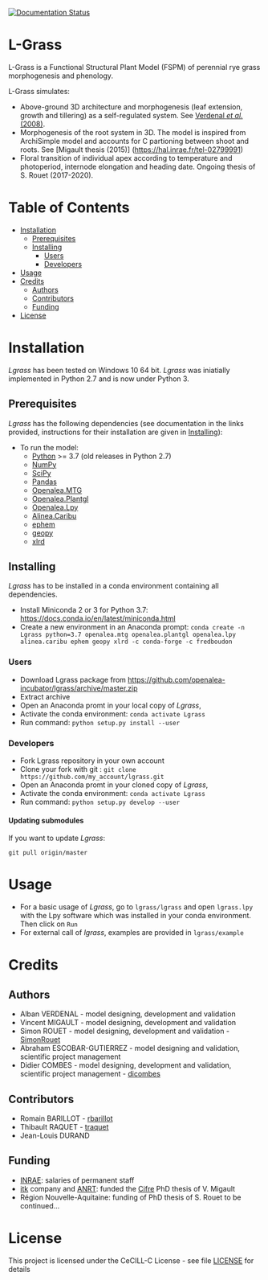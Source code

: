 [![Documentation Status](https://readthedocs.org/projects/lgrass/badge/?version=latest)](https://lgrass.readthedocs.io/en/latest/?badge=latest)

# L-Grass
L-Grass is a Functional Structural Plant Model (FSPM) of perennial rye grass morphogenesis and phenology.

L-Grass simulates:
* Above-ground 3D architecture and morphogenesis (leaf extension, growth and tillering) as a self-regulated system. See [Verdenal *et al.* (2008)](https://doi.org/10.1071/FP08050).
* Morphogenesis of the root system in 3D. The model is inspired from ArchiSimple model and accounts for C partioning between shoot and roots. See [Migault thesis (2015)] (https://hal.inrae.fr/tel-02799991)
* Floral transition of individual apex according to temperature and photoperiod, internode elongation and heading date. Ongoing thesis of S. Rouet (2017-2020).

# Table of Contents
- [Installation](#installation)
  * [Prerequisites](#prerequisites)
  * [Installing](#installing)
    + [Users](#users)
    + [Developers](#developers)
- [Usage](#usage)
- [Credits](#credits)
  * [Authors](#authors)
  * [Contributors](#contributors)
  * [Funding](#funding)
- [License](#license)


# Installation

*Lgrass* has been tested on Windows 10 64 bit. *Lgrass* was iniatially implemented in Python 2.7 and is now under Python 3.

## Prerequisites
*Lgrass* has the following dependencies (see documentation in the links provided, instructions for their installation are given in [Installing](#installing)):
* To run the model: 
    * [Python](http://www.python.org) >= 3.7 (old releases in Python 2.7)
    * [NumPy](http://www.numpy.org/)
    * [SciPy](http://www.scipy.org/)
    * [Pandas](http://pandas.pydata.org/)
    * [Openalea.MTG](https://github.com/openalea/mtg)
    * [Openalea.Plantgl](https://github.com/openalea/plantgl)
    * [Openalea.Lpy](https://github.com/openalea/lpy)
    * [Alinea.Caribu](https://github.com/openalea-incubator/caribu) 
    * [ephem](https://pypi.org/project/ephem/)
    * [geopy](https://pypi.org/project/geopy/)
    * [xlrd](https://pypi.org/project/xlrd/)
    
## Installing
*Lgrass* has to be installed in a conda environment containing all dependencies.

* Install Miniconda 2 or 3 for Python 3.7: https://docs.conda.io/en/latest/miniconda.html
* Create a new environment in an Anaconda prompt:
   `conda create -n Lgrass python=3.7 openalea.mtg openalea.plantgl openalea.lpy alinea.caribu ephem geopy xlrd -c conda-forge -c fredboudon`
   
### Users
* Download Lgrass package from https://github.com/openalea-incubator/lgrass/archive/master.zip
* Extract archive
* Open an Anaconda promt in your local copy of *Lgrass*,
* Activate the conda environment: `conda activate Lgrass`
* Run command: `python setup.py install --user` 

### Developers
* Fork Lgrass repository in your own account
* Clone your fork with git : `git clone https://github.com/my_account/lgrass.git`
* Open an Anaconda promt in your cloned copy of *Lgrass*,
* Activate the conda environment: `conda activate Lgrass`
* Run command: `python setup.py develop --user` 

#### Updating submodules

If you want to update *Lgrass*:

    git pull origin/master

# Usage

* For a basic usage of *Lgrass*, go to `lgrass/lgrass` and open `lgrass.lpy` with the Lpy software which was installed in your conda environment. Then click on `Run`
* For external call of *lgrass*, examples are provided in `lgrass/example`

# Credits
## Authors
* Alban VERDENAL - model designing, development and validation
* Vincent MIGAULT - model designing, development and validation
* Simon ROUET - model designing, development and validation - [SimonRouet](https://github.com/SimonRouet)
* Abraham ESCOBAR-GUTIERREZ - model designing and validation, scientific project management
* Didier COMBES - model designing, development and validation, scientific project management - [dicombes](https://github.com/dicombes)

## Contributors
* Romain BARILLOT - [rbarillot](https://github.com/rbarillot)
* Thibault RAQUET - [traquet](https://github.com/traquet)
* Jean-Louis DURAND

## Funding
* [INRAE](https://www.inrae.fr/): salaries of permanent staff 
* [itk](https://www.itk.fr/en/) company and [ANRT](http://www.anrt.asso.fr/fr): funded the [Cifre](http://www.anrt.asso.fr/fr/cifre-7843) PhD thesis of V. Migault
* Région Nouvelle-Aquitaine: funding of PhD thesis of S. Rouet
to be continued...

# License
This project is licensed under the CeCILL-C License - see file [LICENSE](LICENSE) for details
 
